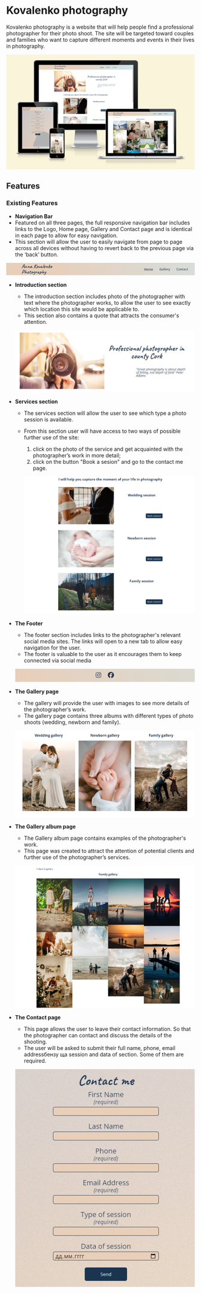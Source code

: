 # Kovalenko photography

Kovalenko photography is a website that will help people find a professional photographer for their photo shoot. The site will be targeted toward couples and families who want to capture different moments and events in their lives in photography.

![Responsice Mockup](/media/mockup.png)

## Features

### Existing Features
- __Navigation Bar__
 - Featured on all three pages, the full responsive navigation bar includes links to the Logo, Home page, Gallery and Contact page and is identical in each page to allow for easy navigation.
 - This section will allow the user to easily navigate from page to page across all devices without having to revert back to the previous page via the ‘back’ button. 

  ![Nav Bar](/media/nav.png)

- __Introduction section__

  - The introduction section includes photo of the photographer with text where the photographer works, to allow the user to see exactly which location this site would be applicable to. 
  - This section also contains a quote that attracts the consumer's attention.

  ![Intoduction section](/media/intro_section.png)

- __Services section__

    - The services section will allow the user to see which type a photo session is available.
    - From this section user will have access to two ways of possible further use of the site: 
        1. click on the photo of the service and get acquainted with the photographer’s work in more detail;
        2. click on the button "Book a sesion" and go to the contact me page.
        
        ![Services section](/media/service_section.png)

- __The Footer__ 

    - The footer section includes links to the photographer's relevant social media sites. The links will open to a new tab to allow easy navigation for the user. 
    - The footer is valuable to the user as it encourages them to keep connected via social media
    
    ![Footer section](/media/footer.png)

- __The Gallery page__ 

    - The gallery will provide the user with images to see more details of the photographer’s work.
    - The gallery page contains three albums with different types of photo shoots (wedding, newborn and family). 
    
    ![Gallery page](/media/gallery.png)

- __The Gallery album page__

    - The Gallery album page contains examples of the photographer's work. 
    - This page was created to attract the attention of potential clients and further use of the photographer’s services.
    
    ![The Gallery album page](/media/gallery_album.png)

- __The Contact page__

    - This page allows the user to leave their contact information. So that the photographer can contact and discuss the details of the shooting.
    - The user will be asked to submit their full name, phone, email addressбензу ща session and data of section. Some of them are required. 
    
    ![The Contact page](/media/contact_me.png)